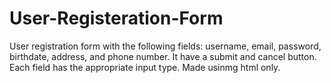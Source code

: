 # User-Registeration-Form
User registration form with the following fields: username, email, password, birthdate, address, and phone number. It have a submit and cancel button. Each field has the appropriate input type.
Made usinmg html only.
